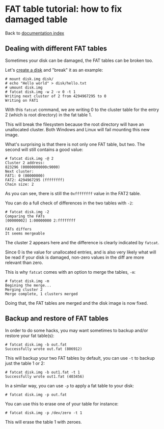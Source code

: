 # FAT table tutorial: how to fix damaged table

Back to [documentation index](index.md)

## Dealing with different FAT tables

Sometimes your disk can be damaged, the FAT tables can be broken too.

Let's [create a disk](disk.md) and "break" it as an example:

```
# mount disk.img disk/
# echo "Hello world" > disk/hello.txt
# umount disk.img
# fatcat disk.img -w 2 -v 0 -t 1
Writing next cluster of 2 from 4294967295 to 0
Writing on FAT1
```

With this `fatcat` command, we are writing 0 to the cluster table for the
entry 2 (which is root directory) in the fat table 1.

This will break the filesystem because the root directory will have an
unallocated cluster. Both Windows and Linux will fail mounting this new image.

What's surprising is that there is not only one FAT table, but two. The second
will still contains a good value:

```
# fatcat disk.img -@ 2
Cluster 2 address:
823296 (00000000000c9000)
Next cluster:
FAT1: 0 (00000000)
FAT2: 4294967295 (ffffffff)
Chain size: 2
```

As you can see, there is still the `0xffffffff` value in the FAT2 table.

You can do a full check of differences in the two tables with `-2`:

```
# fatcat disk.img -2
Comparing the FATs
[00000002] 1:00000000 2:ffffffff

FATs differs
It seems mergeable
```

The cluster 2 appears here and the difference is clearly indicated by `fatcat`.

Since 0 is the value for unallocated entries, and is also very likely what will be read
if your disk is damaged, non-zero values in the diff are more relevant than zero.

This is why `fatcat` comes with an option to merge the tables, `-m`:

```
# fatcat disk.img -m
Begining the merge...
Merging cluster 2
Merge complete, 1 clusters merged
```

Doing that, the FAT tables are merged and the disk image is now fixed.

## Backup and restore of FAT tables

In order to do some hacks, you may want sometimes to backup and/or restore your
fat table(s):

```
# fatcat disk.img -b out.fat
Successfully wrote out.fat (806912)
```

This will backup your two FAT tables by default, you can use `-t` to backup just
the table 1 or 2:

```
# fatcat disk.img -b out1.fat -t 1
Successfully wrote out1.fat (403456)
```

In a similar way, you can use `-p` to apply a fat table to your disk:

```
# fatcat disk.img -p out.fat
```

You can use this to erase one of your table for instance:

```
# fatcat disk.img -p /dev/zero -t 1
```

This will erase the table 1 with zeroes.
